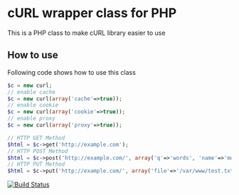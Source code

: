 # cURL wrapper class for PHP

This is a PHP class to make cURL library easier to use

## How to use
Following code shows how to use this class

```php
$c = new curl;
// enable cache
$c = new curl(array('cache'=>true));
// enable cookie
$c = new curl(array('cookie'=>true));
// enable proxy
$c = new curl(array('proxy'=>true));

// HTTP GET Method
$html = $c->get('http://example.com');
// HTTP POST Method
$html = $c->post('http://example.com/', array('q'=>'words', 'name'=>'moodle'));
// HTTP PUT Method
$html = $c->put('http://example.com/', array('file'=>'/var/www/test.txt');
```

[![Build Status](https://travis-ci.org/dcai/cURL.png)](https://travis-ci.org/dcai/cURL)
